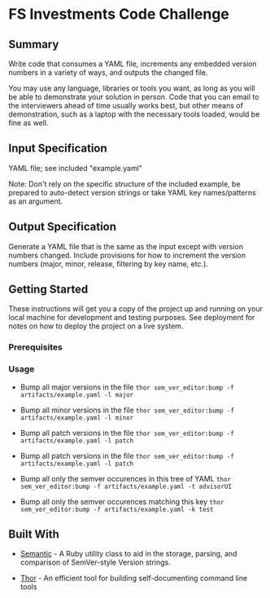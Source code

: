 # FS Investments Code Challenge

## Summary

Write code that consumes a YAML file, increments any embedded version
numbers in a variety of ways, and outputs the changed file.

You may use any language, libraries or tools you want, as long as you will be
able to demonstrate your solution in person. Code that you can email to the
interviewers ahead of time usually works best, but other means of
demonstration, such as a laptop with the necessary tools loaded, would be fine
as well.

## Input Specification

YAML file; see included "example.yaml"

Note: Don't rely on the specific structure of the included example, be
prepared to auto-detect version strings or take YAML key names/patterns
as an argument.

## Output Specification

Generate a YAML file that is the same as the input
except with version numbers changed. Include provisions for how to
increment the version numbers (major, minor, release, filtering by key
name, etc.).

## Getting Started

These instructions will get you a copy of the project up and running on your local machine for development and testing purposes. See deployment for notes on how to deploy the project on a live system.

### Prerequisites

### Usage

* Bump all major versions in the file
```thor sem_ver_editor:bump -f artifacts/example.yaml -l major```

* Bump all minor versions in the file
```thor sem_ver_editor:bump -f artifacts/example.yaml -l minor```

* Bump all patch versions in the file
```thor sem_ver_editor:bump -f artifacts/example.yaml -l patch```

* Bump all patch versions in the file
```thor sem_ver_editor:bump -f artifacts/example.yaml -l patch```

* Bump all only the semver occurences in this tree of YAML
```thor sem_ver_editor:bump -f artifacts/example.yaml -t advisorUI```

* Bump all only the semver occurences matching this key
```thor sem_ver_editor:bump -f artifacts/example.yaml -k test```


## Built With

* [Semantic](https://github.com/jlindsey/semantic) - A Ruby utility class to aid in the storage, parsing, and comparison of SemVer-style Version strings.

* [Thor](https://github.com/khuda/thor) - An efficient tool for building self-documenting command line tools

